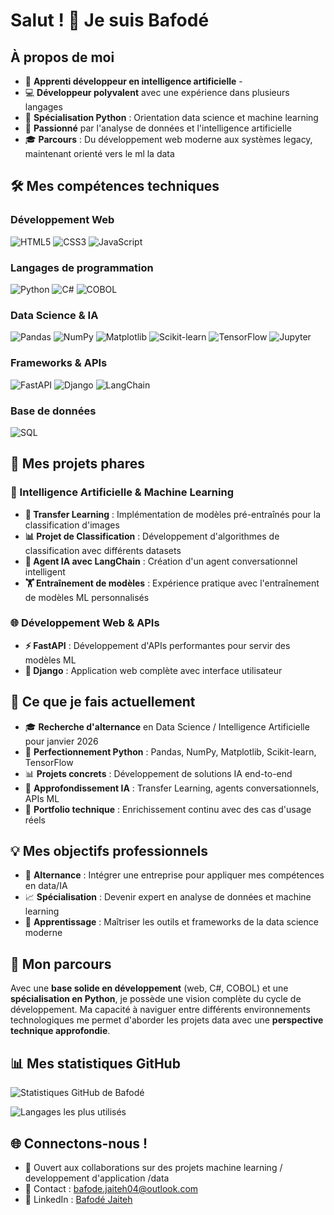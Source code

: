 # Salut ! 👋 Je suis Bafodé

## À propos de moi
- 🎯 **Apprenti développeur en intelligence artificielle** - 
- 💻 **Développeur polyvalent** avec une  expérience dans plusieurs langages
- 🐍 **Spécialisation Python** : Orientation data science et machine learning
- 🌟 **Passionné** par l'analyse de données et l'intelligence artificielle
- 🎓 **Parcours** : Du développement web moderne aux systèmes legacy, maintenant orienté vers le ml la data

## 🛠️ Mes compétences techniques

### Développement Web
![HTML5](https://img.shields.io/badge/HTML5-E34F26?style=for-the-badge&logo=html5&logoColor=white)
![CSS3](https://img.shields.io/badge/CSS3-1572B6?style=for-the-badge&logo=css3&logoColor=white)
![JavaScript](https://img.shields.io/badge/JavaScript-F7DF1E?style=for-the-badge&logo=javascript&logoColor=black)

### Langages de programmation
![Python](https://img.shields.io/badge/Python-3776AB?style=for-the-badge&logo=python&logoColor=white)
![C#](https://img.shields.io/badge/C%23-239120?style=for-the-badge&logo=c-sharp&logoColor=white)
![COBOL](https://img.shields.io/badge/COBOL-005CA5?style=for-the-badge&logo=cobol&logoColor=white)

### Data Science & IA
![Pandas](https://img.shields.io/badge/Pandas-150458?style=for-the-badge&logo=pandas&logoColor=white)
![NumPy](https://img.shields.io/badge/NumPy-013243?style=for-the-badge&logo=numpy&logoColor=white)
![Matplotlib](https://img.shields.io/badge/Matplotlib-11557c?style=for-the-badge&logo=matplotlib&logoColor=white)
![Scikit-learn](https://img.shields.io/badge/Scikit--learn-F7931E?style=for-the-badge&logo=scikit-learn&logoColor=white)
![TensorFlow](https://img.shields.io/badge/TensorFlow-FF6F00?style=for-the-badge&logo=tensorflow&logoColor=white)
![Jupyter](https://img.shields.io/badge/Jupyter-F37626?style=for-the-badge&logo=jupyter&logoColor=white)

### Frameworks & APIs
![FastAPI](https://img.shields.io/badge/FastAPI-009688?style=for-the-badge&logo=fastapi&logoColor=white)
![Django](https://img.shields.io/badge/Django-092E20?style=for-the-badge&logo=django&logoColor=white)
![LangChain](https://img.shields.io/badge/LangChain-1C3C3C?style=for-the-badge&logo=langchain&logoColor=white)

### Base de données
![SQL](https://img.shields.io/badge/SQL-4479A1?style=for-the-badge&logo=mysql&logoColor=white)

## 🎯 Mes projets phares

### 🤖 Intelligence Artificielle & Machine Learning
- **🔄 Transfer Learning** : Implémentation de modèles pré-entraînés pour la classification d'images
- **📊 Projet de Classification** : Développement d'algorithmes de classification avec différents datasets
- **🧠 Agent IA avec LangChain** : Création d'un agent conversationnel intelligent
- **🏋️ Entraînement de modèles** : Expérience pratique avec l'entraînement de modèles ML personnalisés

### 🌐 Développement Web & APIs
- **⚡ FastAPI** : Développement d'APIs performantes pour servir des modèles ML
- **🎯 Django** : Application web complète avec interface utilisateur


## 🚀 Ce que je fais actuellement
- 🎓 **Recherche d'alternance** en Data Science / Intelligence Artificielle pour janvier 2026
- 🐍 **Perfectionnement Python** : Pandas, NumPy, Matplotlib, Scikit-learn, TensorFlow
- 📊 **Projets concrets** : Développement de solutions IA end-to-end
- 🤖 **Approfondissement IA** : Transfer Learning, agents conversationnels, APIs ML
- 💼 **Portfolio technique** : Enrichissement continu avec des cas d'usage réels

## 💡 Mes objectifs professionnels
- 🎯 **Alternance** : Intégrer une entreprise pour appliquer mes compétences en data/IA
- 📈 **Spécialisation** : Devenir expert en analyse de données et machine learning
- 🌱 **Apprentissage** : Maîtriser les outils et frameworks de la data science moderne

## 💼 Mon parcours 
Avec une **base solide en développement** (web, C#, COBOL) et une **spécialisation en Python**, je possède une vision complète du cycle de développement. Ma capacité à naviguer entre différents environnements technologiques me permet d'aborder les projets data avec une **perspective technique approfondie**.


## 📊 Mes statistiques GitHub
![Statistiques GitHub de Bafodé](https://github-readme-stats.vercel.app/api?username=bafode&show_icons=true&theme=radical)

![Langages les plus utilisés](https://github-readme-stats.vercel.app/api/top-langs/?username=bafode&layout=compact&theme=radical)

## 🌐 Connectons-nous !


- 🤝 Ouvert aux collaborations sur des projets machine learning / developpement d'application /data
- 📧 Contact : bafode.jaiteh04@outlook.com
- 💼 LinkedIn : [Bafodé Jaiteh](https://www.linkedin.com/in/bafod%C3%A9-jaiteh-87a48b195/)

